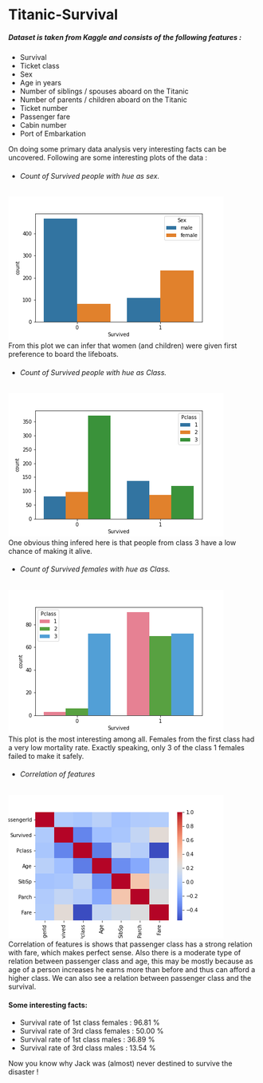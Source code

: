 # Titanic-Survival
##### Dataset is taken from Kaggle and consists of the following features :
- Survival
- Ticket class
- Sex
- Age in years
- Number of siblings / spouses aboard on the Titanic
- Number of parents / children aboard on the Titanic
- Ticket number
- Passenger fare
- Cabin number
- Port of Embarkation

On doing some primary data analysis very interesting facts can be uncovered.
Following are some interesting plots of the data :

- ###### Count of Survived people with hue as sex.
<img src="./Survived_hue_Sex.png"><br>
From this plot we can infer that women (and children) were given first preference to board the lifeboats.

- ###### Count of Survived people with hue as Class.
<img src="./Survived_hue_Class.png"><br>
One obvious thing infered here is that people from class 3 have a low chance of making it alive.

- ###### Count of Survived females with hue as Class.
<img src="./Survived_Females_hue_Class.png"><br>
This plot is the most interesting among all. Females from the first class had a very low mortality rate. Exactly speaking, only 3 of the class 1 females failed to make it safely.


- ###### Correlation of features
<img src="./Features_Correlation_Map.png"><br>
Correlation of features is shows that passenger class has a strong relation with fare, which makes perfect sense. Also there is a moderate type of relation between passenger class and age, this may be mostly because as age of a person increases he earns more than before and thus can afford a higher class. We can also see a relation between passenger class and the survival.

#### Some interesting facts:
- Survival rate of 1st class females : 96.81 %
- Survival rate of 3rd class females : 50.00 %
- Survival rate of 1st class males   : 36.89 %
- Survival rate of 3rd class males   : 13.54 %

Now you know why Jack was (almost) never destined to survive the disaster !  

